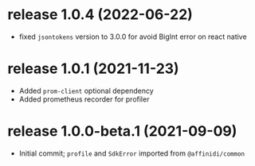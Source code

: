 # release 1.0.4 (2022-06-22)
* fixed `jsontokens` version to 3.0.0 for avoid BigInt error on react native
# release 1.0.1 (2021-11-23)
* Added `prom-client` optional dependency
* Added prometheus recorder for profiler
# release 1.0.0-beta.1 (2021-09-09)
* Initial commit; `profile` and `SdkError` imported from `@affinidi/common`
